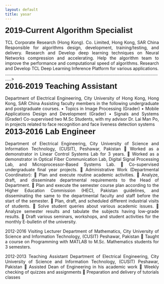 ```yaml
---
layout: default
title: yasar
---
```



<div class="row">
 <div class="col-md-4 pull-left">
   <div style="font-family: 'Oswald', sans-serif; font-size: 26px;"><b>2019-Current	Algorithm Specialist</b> </div>
 </div>
 <div class="col-md-8 pull-right">
      <div style="margin-top:3%; text-align:justify;">
       TCL Corporate Research (Hong Kong). Co. Limited, Hong Kong, SAR China
        Responsible for algorithms design, development, training/testing, and delivery.
        Research and Develop deep learning techniques on Neural Networks compression and accelerating.
        Help the algorithm team to improve the performance and computational speed of algorithms.
Research and Develop TCL Deep Learning Inference Platform for various applications.
       </div>
  </div>
 </div>
 <!--> .................................................................................................................................>
 
<div class="row">
 <div class="col-md-4 pull-left">
   <div style="font-family: 'Oswald', sans-serif; font-size: 26px;"><b>2016-2019	Teaching Assistant</b> 
  </div>
 </div> 
  <div class="col-md-8 pull-right">
      <div style="margin-top:3%; text-align:justify;">
 Department of Electrical Engineering, City University of Hong Kong, Hong Kong, SAR China
Assisting faculty members in the following undergraduate and postgraduate courses.
•	Topics in Image Processing (Grader)
•	Mobile Applications Design and Development (Grader)
•	Signals and Systems (Grader)
Co-supervised two M.Sc Students, with my advisor Dr. Lai Man Po, in projects related to face recognition and face liveness detection systems
       </div>
 </div>
 </div>

<div class="row">
  <div class="col-md-4 pull-left">
   <div style="font-family: 'Oswald', sans-serif; font-size: 26px;"><b>2013-2016 	Lab Engineer</b>
    </div>
   </div>
 <div class="col-md-8 pull-right">
      <div style="margin-top:3%; text-align:justify;">
Department of Electrical Engineering, City University of Science and Information Technology, (CUSIT), Peshawar, Pakistan 
	Worked as a demonstrator in Linear Control Systems Lab for 3 years.
	Worked as a demonstrator in Optical Fiber Communication Lab, Digital Signal Processing Lab, and Microprocessor-Based Systems Lab.
	Co-supervised undergraduate final year projects.
	Administrative Work (Departmental Coordinator):
	Plan and execute routine academic activities.
	Analyze, draft, and disseminate departmental requirements to the Head of Department.
	Plan and execute the semester course plan according to the Higher Education Commission (HEC), Pakistan guidelines, and disseminating the same to the departmental faculty and staff before the start of the semester.
	Plan, draft, and scheduled different industrial visits of students.
	Solve student queries about various academic issues.
	Analyze semester results and tabulate the subjects having low-grade results.
	Draft various seminars, workshops, and student activities for the monthly E-bulletin of the university.

2012-2016 	Visiting Lecturer
Department of Mathematics, City University of Science and Information Technology, (CUSIT) Peshawar, Pakistan
	Taught a course on Programming with MATLAB to M.Sc. Mathematics students for 3 semesters.

2012-2013 	Teaching Assistant
 Department of Electrical Engineering, City University of Science and Information Technology, (CUSIT) Peshawar, Pakistan
	Assisted Dean of Engineering in his academic work
	Weekly checking of quizzes and assignments
	Preparation and delivery of tutorials classes
</div>
</div>
</div>


